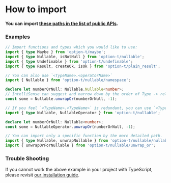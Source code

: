 # How to import

**You can import [these paths in the list of public APIs](./docs/public_api_list.md).**

### Examples

```ts
// Import functions and types which you would like to use:
import { type Maybe } from 'option-t/maybe';
import { type Nullable, isNotNull } from 'option-t/nullable';
import { type Undefinable } from 'option-t/undefinable';
import { type Result, createOk, isOk } from 'option-t/plain_result';
```

```ts
// You can also use `<TypeName>.<operatorName>`
import { Nullable } from 'option-t/nullable/namespace';

declare let numberOrNull: Nullable.Nullable<number>;
// IntelliSense can suggest and narrow down by the order of Type -> related operations.
const some = Nullable.unwrapOr(numberOrNull, -1);
```

```ts
// If you feel `<TypeName>.<TypeName>` is redundant, you can use `<TypeName>Operator`. 
import { type Nullable, NullableOperator } from 'option-t/nullable';

declare let numberOrNull: Nullable<number>;
const some = NullableOperator.unwrapOr(numberOrNull, -1);
```


```ts
// You can import only a specific function by the more detailed path.
import { type Nullable, unwrapNullable } from 'option-t/nullable/nullable';
import { unwrapOrForNullable } from 'option-t/nullable/unwrap_or';
```

### Trouble Shooting

If you cannot work the above example in your project with TypeScript,
please revisit [our installation guide](./installation.md).
